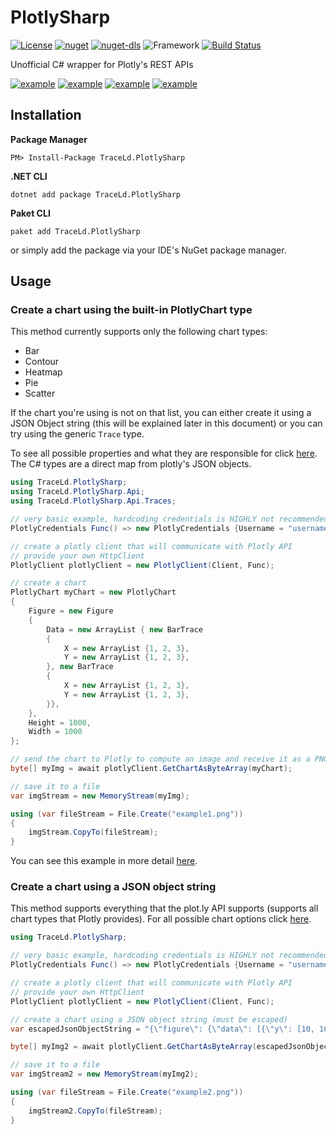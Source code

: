 # PlotlySharp

[![License](https://img.shields.io/badge/license-GPL--3.0-blue)](https://github.com/TraceLD/PlotlySharp/blob/master/LICENSE)
[![nuget](https://img.shields.io/nuget/vpre/TraceLd.PlotlySharp)](https://www.nuget.org/packages/TraceLd.PlotlySharp/)
[![nuget-dls](https://img.shields.io/nuget/dt/TraceLd.PlotlySharp)](https://www.nuget.org/packages/TraceLd.PlotlySharp/)
![Framework](https://img.shields.io/badge/framework-netstandard2.0-brightgreen)
[![Build Status](https://travis-ci.org/TraceLD/PlotlySharp.svg?branch=master)](https://travis-ci.org/TraceLD/PlotlySharp)

Unofficial C# wrapper for Plotly's REST APIs

[![example](https://i.imgur.com/kza2Dlwt.png)](https://github.com/TraceLD/PlotlySharp/blob/master/MORE_EXAMPLES.md)
[![example](https://i.imgur.com/2leyBw5t.png)](https://github.com/TraceLD/PlotlySharp/blob/master/MORE_EXAMPLES.md)
[![example](https://i.imgur.com/UfAMO1lt.png)](https://github.com/TraceLD/PlotlySharp/blob/master/MORE_EXAMPLES.md)
[![example](https://i.imgur.com/pgPu4J8t.png)](https://github.com/TraceLD/PlotlySharp/blob/master/MORE_EXAMPLES.md)

## Installation

**Package Manager**
```
PM> Install-Package TraceLd.PlotlySharp
```

**.NET CLI**
```
dotnet add package TraceLd.PlotlySharp
```

**Paket CLI**
```
paket add TraceLd.PlotlySharp
```
or simply add the package via your IDE's NuGet package manager.

## Usage

### Create a chart using the built-in PlotlyChart type
This method currently supports only the following chart types:
- Bar
- Contour
- Heatmap
- Pie
- Scatter

If the chart you're using is not on that list, you can either create it using a JSON Object string (this will be explained later in this document) or you can try using the generic `Trace` type.

To see all possible properties and what they are responsible for click [here](https://plot.ly/javascript/reference/). The C# types are a direct map from plotly's JSON objects.

```cs
using TraceLd.PlotlySharp;
using TraceLd.PlotlySharp.Api;
using TraceLd.PlotlySharp.Api.Traces;
```

```cs
// very basic example, hardcoding credentials is HIGHLY not recommended
PlotlyCredentials Func() => new PlotlyCredentials {Username = "username", Token = "token"};

// create a plotly client that will communicate with Plotly API
// provide your own HttpClient
PlotlyClient plotlyClient = new PlotlyClient(Client, Func);

// create a chart
PlotlyChart myChart = new PlotlyChart
{
    Figure = new Figure
    {
        Data = new ArrayList { new BarTrace
        {
            X = new ArrayList {1, 2, 3},
            Y = new ArrayList {1, 2, 3},
        }, new BarTrace
        {
            X = new ArrayList {1, 2, 3},
            Y = new ArrayList {1, 2, 3},
        }},
    },
    Height = 1000,
    Width = 1000
};

// send the chart to Plotly to compute an image and receive it as a PNG file as byte array
byte[] myImg = await plotlyClient.GetChartAsByteArray(myChart);

// save it to a file
var imgStream = new MemoryStream(myImg);

using (var fileStream = File.Create("example1.png"))
{
    imgStream.CopyTo(fileStream);
}
```

You can see this example in more detail [here](https://github.com/TraceLD/PlotlySharp/tree/master/TraceLd.PlotlySharp/TraceLd.PlotlySharp.Example).


### Create a chart using a JSON object string
This method supports everything that the plot.ly API supports (supports all chart types that Plotly provides). For all possible chart options click [here](https://plot.ly/javascript/reference/).

```cs
using TraceLd.PlotlySharp;
```

```cs
// very basic example, hardcoding credentials is HIGHLY not recommended
PlotlyCredentials Func() => new PlotlyCredentials {Username = "username", Token = "token"};

// create a plotly client that will communicate with Plotly API
// provide your own HttpClient
PlotlyClient plotlyClient = new PlotlyClient(Client, Func);

// create a chart using a JSON object string (must be escaped)
var escapedJsonObjectString = "{\"figure\": {\"data\": [{\"y\": [10, 10, 2, 20]}], \"layout\": {\"width\": 700}}, \"width\": 1000, \"height\": 500, \"format\": \"png\", \"encoded\": false}";

byte[] myImg2 = await plotlyClient.GetChartAsByteArray(escapedJsonObjectString);

// save it to a file
var imgStream2 = new MemoryStream(myImg2);

using (var fileStream = File.Create("example2.png"))
{
    imgStream2.CopyTo(fileStream);
}
```
